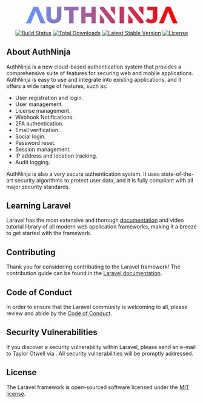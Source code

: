 <p align="center"><a href="https://authninja.com" target="_blank"><img src="https://github.com/swasthik-s/Authninja-Frontend/blob/main/resources/js/Assets/logo.png" width="400" alt="AuthNinja Logo"></a></p>

<p align="center">
<a href="https://github.com/laravel/framework/actions"><img src="https://github.com/laravel/framework/workflows/tests/badge.svg" alt="Build Status"></a>
<a href="https://packagist.org/packages/laravel/framework"><img src="https://img.shields.io/packagist/dt/laravel/framework" alt="Total Downloads"></a>
<a href="https://packagist.org/packages/laravel/framework"><img src="https://img.shields.io/packagist/v/laravel/framework" alt="Latest Stable Version"></a>
<a href="https://packagist.org/packages/laravel/framework"><img src="https://img.shields.io/packagist/l/laravel/framework" alt="License"></a>
</p>

## About AuthNinja

AuthNinja is a new cloud-based authentication system that provides a comprehensive suite of features for securing web and mobile applications. AuthNinja is easy to use and integrate into existing applications, and it offers a wide range of features, such as:

- User registration and login.
- User management.
- License management.
- Webhook Notifications.
- 2FA authentication.
- Email verification.
- Social login.
- Password reset.
- Session management.
- IP address and location tracking.
- Audit logging.

AuthNinja is also a very secure authentication system. It uses state-of-the-art security algorithms to protect user data, and it is fully compliant with all major security standards.


## Learning Laravel

Laravel has the most extensive and thorough [documentation](https://laravel.com/docs) and video tutorial library of all modern web application frameworks, making it a breeze to get started with the framework.


## Contributing

Thank you for considering contributing to the Laravel framework! The contribution guide can be found in the [Laravel documentation](https://laravel.com/docs/contributions).

## Code of Conduct

In order to ensure that the Laravel community is welcoming to all, please review and abide by the [Code of Conduct](https://laravel.com/docs/contributions#code-of-conduct).

## Security Vulnerabilities

If you discover a security vulnerability within Laravel, please send an e-mail to Taylor Otwell via . All security vulnerabilities will be promptly addressed.

## License

The Laravel framework is open-sourced software licensed under the [MIT license](https://opensource.org/licenses/MIT).
